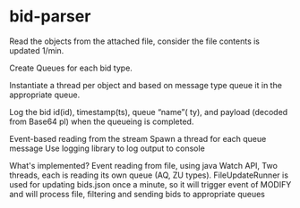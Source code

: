 # bid-parser
Read the objects from the attached file, consider the file contents is updated 1/min.

Create Queues for each bid type.

Instantiate a thread per object and based on message type queue it in the appropriate queue.

Log the bid id(id), timestamp(ts), queue “name”( ty), and payload (decoded from Base64 pl) when the queueing is completed.

Event-based reading from the stream
Spawn a thread for each queue message
Use logging library to log output to console


What's implemented?
Event reading from file, using java Watch API, Two threads, each is reading its own queue (AQ, ZU types). 
FileUpdateRunner is used for updating bids.json once a minute, so it will trigger event of MODIFY and will process file, filtering and sending bids to appropriate queues
